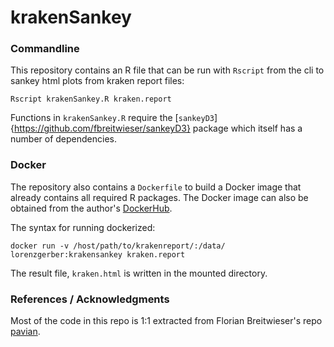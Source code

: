 # krakenSankey

### Commandline
This repository contains an R file that can be run with `Rscript` from the cli
to sankey html plots from kraken report files:
```
Rscript krakenSankey.R kraken.report
```
Functions in `krakenSankey.R` require the 
[`sankeyD3`]{https://github.com/fbreitwieser/sankeyD3} package which itself
has a number of dependencies. 

### Docker
The repository also contains a `Dockerfile` to build a Docker image that already
contains all required R packages. The Docker image can also be obtained from 
the author's [DockerHub](https://hub.docker.com/r/lorenzgerber/krakensankey/).

The syntax for running dockerized:
```
docker run -v /host/path/to/krakenreport/:/data/ lorenzgerber:krakensankey kraken.report
```
The result file, `kraken.html` is written in the mounted directory.

### References / Acknowledgments
Most of the code in this repo is 1:1 extracted from Florian Breitwieser's repo
[pavian](https://github.com/fbreitwieser/pavian).


